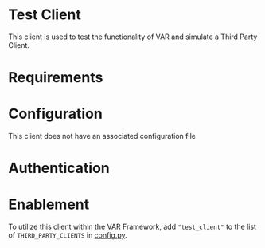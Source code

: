 # Test Client
This client is used to test the functionality of VAR and simulate a Third Party Client.  

# Requirements

# Configuration
This client does not have an associated configuration file

# Authentication

# Enablement
To utilize this client within the VAR Framework, add `"test_client"` to the list of `THIRD_PARTY_CLIENTS` in [config.py](../../config.py).
